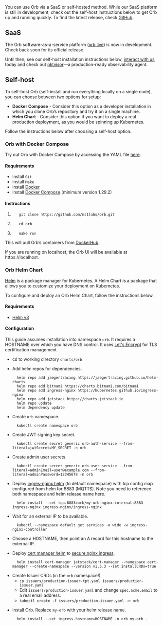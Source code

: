 You can use Orb via a SaaS or self-hosted method. While our SaaS platform is still in development, check out the self-host instructions below to get Orb up and running quickly. To find the latest release, check [GitHub](https://github.com/ns1labs/orb/releases).

## SaaS
The Orb software-as-a-service platform ([orb.live](http://orb.live)) is now in development. Check back soon for its official release.

Until then, see our self-host installation instructions below, [interact with us](https://getorb.io/contact/) today and check out [pktvisor](https://pktvisor.dev/)—a production-ready observability agent.

## Self-host
To self-host Orb (self-install and run everything locally on a single node), you can choose between two options for setup:

* **Docker Compose** - Consider this option as a developer installation in which you clone Orb’s repository and try it on a single machine.
* **Helm Chart** - Consider this option if you want to deploy a real production deployment, as you would be spinning up Kubernetes.

Follow the instructions below after choosing a self-host option. 

### Orb with Docker Compose
Try out Orb with Docker Compose by accessing the YAML file [here](https://github.com/ns1labs/orb/blob/develop/docker/docker-compose.yml).

#### Requirements

* Install `Git`
* Install `Make`
* Install [Docker](https://docs.docker.com/engine/install/)
* Install [Docker Compose](https://docs.docker.com/compose/gettingstarted/) (minimum version 1.29.2)

#### Instructions

1.        git clone https://github.com/ns1labs/orb.git
2.        cd orb
3.        make run


This will pull Orb’s containers from [DockerHub](https://hub.docker.com/u/ns1labs).

If you are running on localhost, the Orb UI will be available at https://localhost.


### Orb Helm Chart
[Helm](https://helm.sh/) is a package manager for Kubernetes. A Helm Chart is a package that allows you to customize your deployment on Kubernetes.

To configure and deploy an Orb Helm Chart, follow the instructions below.

#### Requirements
* [Helm v3](https://helm.sh/docs/intro/quickstart/)

#### Configuration
This guide assumes installation into namespace `orb`. It requires a HOSTNAME over which you have DNS control. It uses [Let's Encrypt](https://letsencrypt.org/) for TLS certification management.

* cd to working directory `charts/orb`

* Add helm repos for dependencies.



        helm repo add jaegertracing https://jaegertracing.github.io/helm-charts
        helm repo add bitnami https://charts.bitnami.com/bitnami
        helm repo add ingress-nginx https://kubernetes.github.io/ingress-nginx
        helm repo add jetstack https://charts.jetstack.io
        helm repo update
        helm dependency update


* Create `orb` namespace.

        kubectl create namespace orb

* Create JWT signing key secret.

        kubectl create secret generic orb-auth-service --from-literal=jwtSecret=MY_SECRET -n orb

* Create admin user secrets.

        kubectl create secret generic orb-user-service --from-literal=adminEmail=user@example.com --from-literal=adminPassword=12345678 -n orb

* Deploy [ingres-nginx helm](https://kubernetes.github.io/ingress-nginx/deploy/#using-helm) (to default namespace) with tcp config map configured from helm for 8883 (MQTTS). Note you need to reference both namespace and helm release name here.

        helm install --set tcp.8883=orb/my-orb-nginx-internal:8883 ingress-nginx ingress-nginx/ingress-nginx

* Wait for an external IP to be available.

        kubectl --namespace default get services -o wide -w ingress-nginx-controller

* Choose a HOSTNAME, then point an A record for this hostname to the external IP.

* Deploy [cert manager helm](https://cert-manager.io/docs/installation/helm/) to [secure nginx ingress](https://cert-manager.io/docs/tutorials/acme/ingress/).

        helm install cert-manager jetstack/cert-manager --namespace cert-manager --create-namespace --version v1.5.3 --set installCRDs=true

- Create Issuer CRDs (in the `orb` namespace!)
    - `cp issuers/production-issuer-tpt.yaml issuers/production-issuer.yaml`
    - Edit `issuers/production-issuer.yaml` and change `spec.acme.email` to a real email address.
    - `kubectl create -f issuers/production-issuer.yaml -n orb`

* Install Orb. Replace `my-orb` with your helm release name.

        helm install --set ingress.hostname=HOSTNAME -n orb my-orb .



